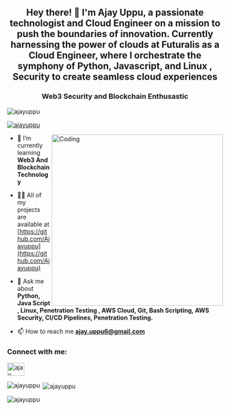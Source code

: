 <h2 align="center"> Hey there! 👋 I'm Ajay Uppu, a passionate technologist and Cloud Engineer on a mission to push the boundaries of innovation. Currently harnessing the power of clouds at Futuralis as a Cloud Engineer, where I orchestrate the symphony of Python, Javascript, and Linux , Security to create seamless cloud experiences</h2>
<h3 align="center">Web3 Security and Blockchain Enthusastic</h3>

<p align="left"> <img src="https://komarev.com/ghpvc/?username=Ajayuppu&label=Profile%20views&color=0e75b6&style=flat" alt="ajayuppu" /> </p>

<p align="left"> <a href="https://github.com/ryo-ma/github-profile-trophy"><img src="https://github-profile-trophy.vercel.app/?username=ajayuppu" alt="ajayuppu" /></a> </p>

<img align="right" alt="Coding" width="400" src="https://cdn.dribbble.com/users/2646423/screenshots/5507196/computer.gif">

- 🌱 I’m currently learning **Web3 And Blockchain Technology**

- 👨‍💻 All of my projects are available at [https://github.com/Ajayuppu](https://github.com/Ajayuppu)

- 💬 Ask me about **Python, Java Script , Linux, Penetration Testing , AWS Cloud, Git, Bash Scripting, AWS Security, CI/CD Pipelines, Penetration Testing.**

- 📫 How to reach me **ajay.uppu6@gmail.com**


<h3 align="left">Connect with me:</h3>
<p align="left">
<a href="https://linkedin.com/in/ajayuppu" target="blank"><img align="center" src="https://raw.githubusercontent.com/rahuldkjain/github-profile-readme-generator/master/src/images/icons/Social/linked-in-alt.svg" alt="ajay uppu" height="30" width="40" /></a>
</p>

<p><img align="left" src="https://github-readme-stats.vercel.app/api/top-langs?username=ajayuppu&show_icons=true&locale=en&layout=compact" alt="ajayuppu" /></p>

<p>&nbsp;<img align="center" src="https://github-readme-stats.vercel.app/api?username=ajayuppu&show_icons=true&locale=en" alt="ajayuppu" /></p>

<p><img align="center" src="https://github-readme-streak-stats.herokuapp.com/?user=ajayuppu&" alt="ajayuppu" /></p>
